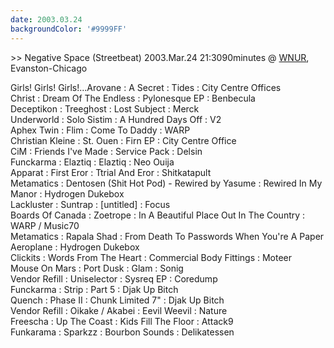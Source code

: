```yaml
---
date: 2003.03.24
backgroundColor: '#9999FF'
---
```


\>> Negative Space (Streetbeat) 2003.Mar.24 21:3090minutes @ [WNUR](http://www.wnur.org/), Evanston-Chicago  

Girls! Girls! Girls!...Arovane : A Secret : Tides : City Centre Offices  
Christ : Dream Of The Endless : Pylonesque EP : Benbecula  
Deceptikon : Treeghost : Lost Subject : Merck  
Underworld : Solo Sistim : A Hundred Days Off : V2  
Aphex Twin : Flim : Come To Daddy : WARP  
Christian Kleine : St. Ouen : Firn EP : City Centre Office  
CiM : Friends I've Made : Service Pack : Delsin  
Funckarma : Elaztiq : Elaztiq : Neo Ouija  
Apparat : First Eror : Ttrial And Eror : Shitkatapult  
Metamatics : Dentosen (Shit Hot Pod) - Rewired by Yasume : Rewired In My Manor : Hydrogen Dukebox  
Lackluster : Suntrap : \[untitled\] : Focus  
Boards Of Canada : Zoetrope : In A Beautiful Place Out In The Country : WARP / Music70  
Metamatics : Rapala Shad : From Death To Passwords When You're A Paper Aeroplane : Hydrogen Dukebox  
Clickits : Words From The Heart : Commercial Body Fittings : Moteer  
Mouse On Mars : Port Dusk : Glam : Sonig  
Vendor Refill : Uniselector : Sysreq EP : Coredump  
Funckarma : Strip : Part 5 : Djak Up Bitch  
Quench : Phase II : Chunk Limited 7" : Djak Up Bitch  
Vendor Refill : Oikake / Akabei : Eevil Weevil : Nature  
Freescha : Up The Coast : Kids Fill The Floor : Attack9  
Funkarama : Sparkzz : Bourbon Sounds : Delikatessen